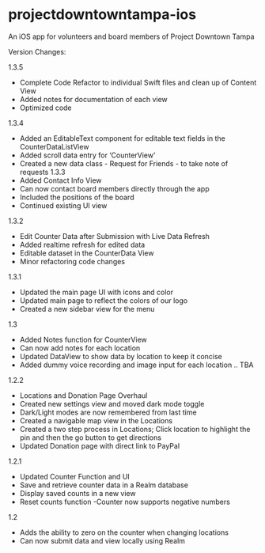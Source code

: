 # projectdowntowntampa-ios
An iOS app for volunteers and board members of Project Downtown Tampa

Version Changes:

1.3.5
- Complete Code Refactor to individual Swift files and clean up of Content View
- Added notes for documentation of each view 
- Optimized code 

1.3.4
- Added an EditableText component for editable text fields in the CounterDataListView
- Added scroll data entry for ‘CounterView’
- Created a new data class - Request for Friends - to take note of requests
1.3.3
- Added Contact Info View
- Can now contact board members directly through the app
- Included the positions of the board
- Continued existing UI view

1.3.2
- Edit Counter Data after Submission with Live Data Refresh
- Added realtime refresh for edited data
- Editable dataset in the CounterData View
- Minor refactoring code changes

1.3.1
- Updated the main page UI with icons and color
- Updated main page to reflect the colors of our logo
- Created a new sidebar view for the menu

1.3
- Added Notes function for CounterView
- Can now add notes for each location
- Updated DataView to show data by location to keep it concise
- Added dummy voice recording and image input for each location .. TBA

1.2.2
- Locations and Donation Page Overhaul
- Created new settings view and moved dark mode toggle
- Dark/Light modes are now remembered from last time
- Created a navigable map view in the Locations
- Created a two step process in Locations; Click location to highlight the pin and then the go button to get directions
- Updated Donation page with direct link to PayPal

1.2.1 
- Updated Counter Function and UI
- Save and retrieve counter data in a Realm database
- Display saved counts in a new view
- Reset counts function
-Counter now supports negative numbers

1.2
- Adds the ability to zero on the counter when changing locations
- Can now submit data and view locally using Realm
